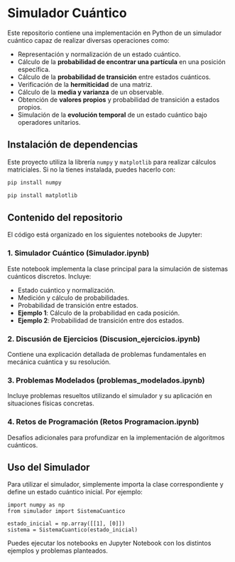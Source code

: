 # Simulador Cuántico

Este repositorio contiene una implementación en Python de un simulador cuántico capaz de realizar diversas operaciones como:

- Representación y normalización de un estado cuántico.
- Cálculo de la **probabilidad de encontrar una partícula** en una posición específica.
- Cálculo de la **probabilidad de transición** entre estados cuánticos.
- Verificación de la **hermiticidad** de una matriz.
- Cálculo de la **media y varianza** de un observable.
- Obtención de **valores propios** y probabilidad de transición a estados propios.
- Simulación de la **evolución temporal** de un estado cuántico bajo operadores unitarios.

## Instalación de dependencias

Este proyecto utiliza la librería `numpy` y `matplotlib` para realizar cálculos matriciales. Si no la tienes instalada, puedes hacerlo con:

```sh
pip install numpy
```

```sh
pip install matplotlib
```

## Contenido del repositorio

El código está organizado en los siguientes notebooks de Jupyter:

### 1. **Simulador Cuántico (Simulador.ipynb)**
Este notebook implementa la clase principal para la simulación de sistemas cuánticos discretos. Incluye:
- Estado cuántico y normalización.
- Medición y cálculo de probabilidades.
- Probabilidad de transición entre estados.
- **Ejemplo 1**: Cálculo de la probabilidad en cada posición.
- **Ejemplo 2**: Probabilidad de transición entre dos estados.

### 2. **Discusión de Ejercicios (Discusion_ejercicios.ipynb)**
Contiene una explicación detallada de problemas fundamentales en mecánica cuántica y su resolución.

### 3. **Problemas Modelados (problemas_modelados.ipynb)**
Incluye problemas resueltos utilizando el simulador y su aplicación en situaciones físicas concretas.

### 4. **Retos de Programación (Retos Programacion.ipynb)**
Desafíos adicionales para profundizar en la implementación de algoritmos cuánticos.

## Uso del Simulador

Para utilizar el simulador, simplemente importa la clase correspondiente y define un estado cuántico inicial. Por ejemplo:

    import numpy as np
    from simulador import SistemaCuantico

    estado_inicial = np.array([[1], [0]])
    sistema = SistemaCuantico(estado_inicial)

Puedes ejecutar los notebooks en Jupyter Notebook con los distintos ejemplos y problemas planteados.


